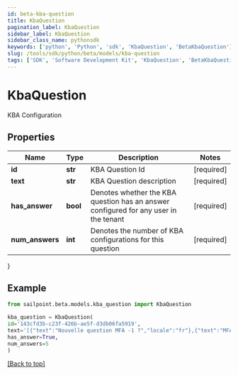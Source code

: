 ```yaml
---
id: beta-kba-question
title: KbaQuestion
pagination_label: KbaQuestion
sidebar_label: KbaQuestion
sidebar_class_name: pythonsdk
keywords: ['python', 'Python', 'sdk', 'KbaQuestion', 'BetaKbaQuestion']
slug: /tools/sdk/python/beta/models/kba-question
tags: ['SDK', 'Software Development Kit', 'KbaQuestion', 'BetaKbaQuestion']
---
```


# KbaQuestion

KBA Configuration

## Properties

| Name | Type | Description | Notes |
| --- | --- | --- | --- |
| **id** | **str** | KBA Question Id | [required] |
| **text** | **str** | KBA Question description | [required] |
| **has_answer** | **bool** | Denotes whether the KBA question has an answer configured for any user in the tenant | [required] |
| **num_answers** | **int** | Denotes the number of KBA configurations for this question | [required] |

}

## Example

```python
from sailpoint.beta.models.kba_question import KbaQuestion

kba_question = KbaQuestion(
id='143cfd3b-c23f-426b-ae5f-d3db06fa5919',
text='[{"text":"Nouvelle question MFA -1 ?","locale":"fr"},{"text":"MFA new question -1 ?","locale":""}]',
has_answer=True,
num_answers=5
)

```

[[Back to top]](#)
